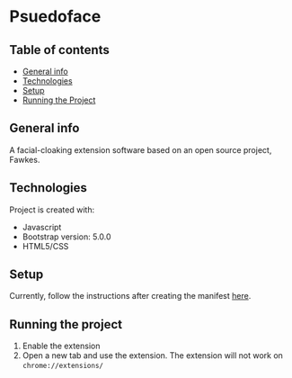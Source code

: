 # Psuedoface
## Table of contents
* [General info](#general-info)
* [Technologies](#technologies)
* [Setup](#setup)
* [Running the Project](#running-the-project)

## General info
A facial-cloaking extension software based on an open source project, Fawkes.
	
## Technologies
Project is created with:
* Javascript
* Bootstrap version: 5.0.0
* HTML5/CSS
	
## Setup
Currently, follow the instructions after creating the manifest [here](https://developer.chrome.com/docs/extensions/mv3/getstarted/).

## Running the project
1. Enable the extension
2. Open a new tab and use the extension. The extension will not work on `chrome://extensions/`


